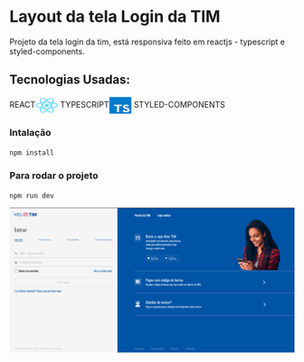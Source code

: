# Layout da tela Login da TIM 
Projeto da tela login da tim, está responsiva feito em reactjs - typescript e styled-components.

## Tecnologias Usadas:

  REACT<img align="center" alt="Paulo-REACT" height="30" width="40" src="https://raw.githubusercontent.com/devicons/devicon/master/icons/react/react-original.svg" alt="Paulo-REACT" />
  TYPESCRIPT<img align="center" alt="Paulo-TYPESCRIPT" height="30" width="40" src="https://raw.githubusercontent.com/devicons/devicon/master/icons/typescript/typescript-original.svg" alt="Paulo-TYPESCRIPT" />
  STYLED-COMPONENTS

### Intalação
`npm install`

### Para rodar o projeto
`npm run dev`

<img src="https://github.com/paulogilvan/timlogin-react/blob/master/src/assets/layout.png?raw=true" />
